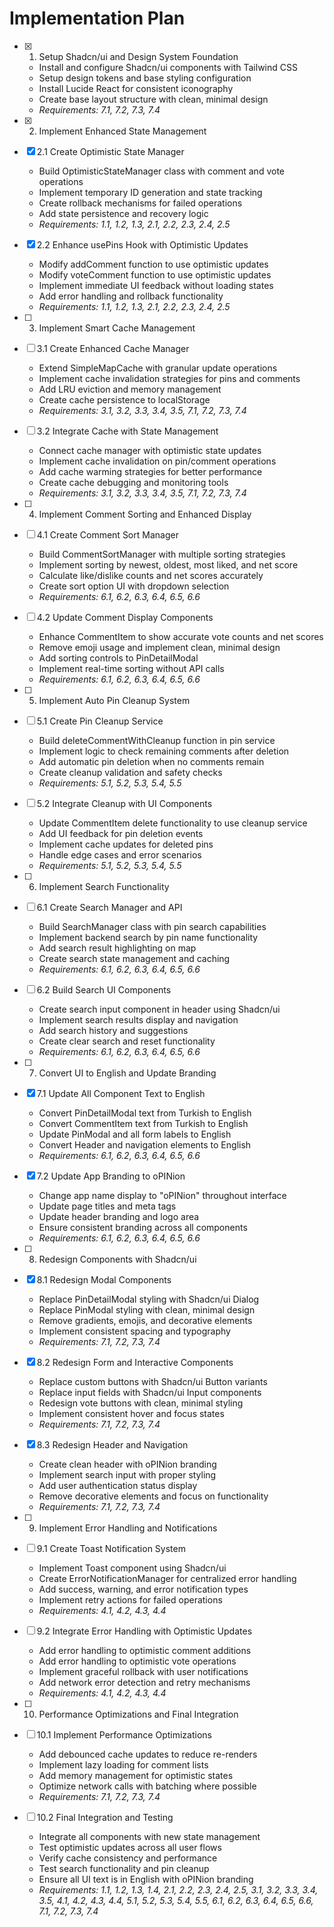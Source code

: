 # Implementation Plan

- [x] 1. Setup Shadcn/ui and Design System Foundation

  - Install and configure Shadcn/ui components with Tailwind CSS
  - Setup design tokens and base styling configuration
  - Install Lucide React for consistent iconography
  - Create base layout structure with clean, minimal design
  - _Requirements: 7.1, 7.2, 7.3, 7.4_

- [x] 2. Implement Enhanced State Management
- [x] 2.1 Create Optimistic State Manager

  - Build OptimisticStateManager class with comment and vote operations
  - Implement temporary ID generation and state tracking
  - Create rollback mechanisms for failed operations
  - Add state persistence and recovery logic
  - _Requirements: 1.1, 1.2, 1.3, 2.1, 2.2, 2.3, 2.4, 2.5_

- [x] 2.2 Enhance usePins Hook with Optimistic Updates

  - Modify addComment function to use optimistic updates
  - Modify voteComment function to use optimistic updates
  - Implement immediate UI feedback without loading states
  - Add error handling and rollback functionality
  - _Requirements: 1.1, 1.2, 1.3, 2.1, 2.2, 2.3, 2.4, 2.5_

- [ ] 3. Implement Smart Cache Management
- [ ] 3.1 Create Enhanced Cache Manager

  - Extend SimpleMapCache with granular update operations
  - Implement cache invalidation strategies for pins and comments
  - Add LRU eviction and memory management
  - Create cache persistence to localStorage
  - _Requirements: 3.1, 3.2, 3.3, 3.4, 3.5, 7.1, 7.2, 7.3, 7.4_

- [ ] 3.2 Integrate Cache with State Management

  - Connect cache manager with optimistic state updates
  - Implement cache invalidation on pin/comment operations
  - Add cache warming strategies for better performance
  - Create cache debugging and monitoring tools
  - _Requirements: 3.1, 3.2, 3.3, 3.4, 3.5, 7.1, 7.2, 7.3, 7.4_

- [ ] 4. Implement Comment Sorting and Enhanced Display
- [ ] 4.1 Create Comment Sort Manager

  - Build CommentSortManager with multiple sorting strategies
  - Implement sorting by newest, oldest, most liked, and net score
  - Calculate like/dislike counts and net scores accurately
  - Create sort option UI with dropdown selection
  - _Requirements: 6.1, 6.2, 6.3, 6.4, 6.5, 6.6_

- [ ] 4.2 Update Comment Display Components

  - Enhance CommentItem to show accurate vote counts and net scores
  - Remove emoji usage and implement clean, minimal design
  - Add sorting controls to PinDetailModal
  - Implement real-time sorting without API calls
  - _Requirements: 6.1, 6.2, 6.3, 6.4, 6.5, 6.6_

- [ ] 5. Implement Auto Pin Cleanup System
- [ ] 5.1 Create Pin Cleanup Service

  - Build deleteCommentWithCleanup function in pin service
  - Implement logic to check remaining comments after deletion
  - Add automatic pin deletion when no comments remain
  - Create cleanup validation and safety checks
  - _Requirements: 5.1, 5.2, 5.3, 5.4, 5.5_

- [ ] 5.2 Integrate Cleanup with UI Components

  - Update CommentItem delete functionality to use cleanup service
  - Add UI feedback for pin deletion events
  - Implement cache updates for deleted pins
  - Handle edge cases and error scenarios
  - _Requirements: 5.1, 5.2, 5.3, 5.4, 5.5_

- [ ] 6. Implement Search Functionality
- [ ] 6.1 Create Search Manager and API

  - Build SearchManager class with pin search capabilities
  - Implement backend search by pin name functionality
  - Add search result highlighting on map
  - Create search state management and caching
  - _Requirements: 6.1, 6.2, 6.3, 6.4, 6.5, 6.6_

- [ ] 6.2 Build Search UI Components

  - Create search input component in header using Shadcn/ui
  - Implement search results display and navigation
  - Add search history and suggestions
  - Create clear search and reset functionality
  - _Requirements: 6.1, 6.2, 6.3, 6.4, 6.5, 6.6_

- [ ] 7. Convert UI to English and Update Branding
- [x] 7.1 Update All Component Text to English

  - Convert PinDetailModal text from Turkish to English
  - Convert CommentItem text from Turkish to English
  - Update PinModal and all form labels to English
  - Convert Header and navigation elements to English
  - _Requirements: 6.1, 6.2, 6.3, 6.4, 6.5, 6.6_

- [x] 7.2 Update App Branding to oPINion

  - Change app name display to "oPINion" throughout interface
  - Update page titles and meta tags
  - Update header branding and logo area
  - Ensure consistent branding across all components
  - _Requirements: 6.1, 6.2, 6.3, 6.4, 6.5, 6.6_

- [ ] 8. Redesign Components with Shadcn/ui
- [x] 8.1 Redesign Modal Components

  - Replace PinDetailModal styling with Shadcn/ui Dialog
  - Replace PinModal styling with clean, minimal design
  - Remove gradients, emojis, and decorative elements
  - Implement consistent spacing and typography
  - _Requirements: 7.1, 7.2, 7.3, 7.4_

- [x] 8.2 Redesign Form and Interactive Components

  - Replace custom buttons with Shadcn/ui Button variants
  - Replace input fields with Shadcn/ui Input components
  - Redesign vote buttons with clean, minimal styling
  - Implement consistent hover and focus states
  - _Requirements: 7.1, 7.2, 7.3, 7.4_

- [x] 8.3 Redesign Header and Navigation

  - Create clean header with oPINion branding
  - Implement search input with proper styling
  - Add user authentication status display
  - Remove decorative elements and focus on functionality
  - _Requirements: 7.1, 7.2, 7.3, 7.4_

- [ ] 9. Implement Error Handling and Notifications
- [ ] 9.1 Create Toast Notification System

  - Implement Toast component using Shadcn/ui
  - Create ErrorNotificationManager for centralized error handling
  - Add success, warning, and error notification types
  - Implement retry actions for failed operations
  - _Requirements: 4.1, 4.2, 4.3, 4.4_

- [ ] 9.2 Integrate Error Handling with Optimistic Updates

  - Add error handling to optimistic comment additions
  - Add error handling to optimistic vote operations
  - Implement graceful rollback with user notifications
  - Add network error detection and retry mechanisms
  - _Requirements: 4.1, 4.2, 4.3, 4.4_

- [ ] 10. Performance Optimizations and Final Integration
- [ ] 10.1 Implement Performance Optimizations

  - Add debounced cache updates to reduce re-renders
  - Implement lazy loading for comment lists
  - Add memory management for optimistic states
  - Optimize network calls with batching where possible
  - _Requirements: 7.1, 7.2, 7.3, 7.4_

- [ ] 10.2 Final Integration and Testing
  - Integrate all components with new state management
  - Test optimistic updates across all user flows
  - Verify cache consistency and performance
  - Test search functionality and pin cleanup
  - Ensure all UI text is in English with oPINion branding
  - _Requirements: 1.1, 1.2, 1.3, 1.4, 2.1, 2.2, 2.3, 2.4, 2.5, 3.1, 3.2, 3.3, 3.4, 3.5, 4.1, 4.2, 4.3, 4.4, 5.1, 5.2, 5.3, 5.4, 5.5, 6.1, 6.2, 6.3, 6.4, 6.5, 6.6, 7.1, 7.2, 7.3, 7.4_
